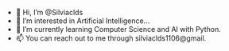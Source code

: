 - 👋 Hi, I’m @Silviaclds
- 👀 I’m interested in Artificial Intelligence...
- 🌱 I’m currently learning Computer Science and AI with Python.
- 📫 You can reach out to me through silviaclds1106@gmail.
